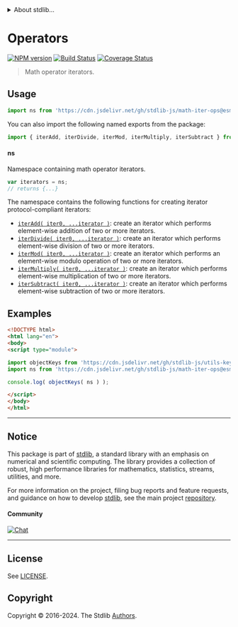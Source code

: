 <!--

@license Apache-2.0

Copyright (c) 2020 The Stdlib Authors.

Licensed under the Apache License, Version 2.0 (the "License");
you may not use this file except in compliance with the License.
You may obtain a copy of the License at

   http://www.apache.org/licenses/LICENSE-2.0

Unless required by applicable law or agreed to in writing, software
distributed under the License is distributed on an "AS IS" BASIS,
WITHOUT WARRANTIES OR CONDITIONS OF ANY KIND, either express or implied.
See the License for the specific language governing permissions and
limitations under the License.

-->


<details>
  <summary>
    About stdlib...
  </summary>
  <p>We believe in a future in which the web is a preferred environment for numerical computation. To help realize this future, we've built stdlib. stdlib is a standard library, with an emphasis on numerical and scientific computation, written in JavaScript (and C) for execution in browsers and in Node.js.</p>
  <p>The library is fully decomposable, being architected in such a way that you can swap out and mix and match APIs and functionality to cater to your exact preferences and use cases.</p>
  <p>When you use stdlib, you can be absolutely certain that you are using the most thorough, rigorous, well-written, studied, documented, tested, measured, and high-quality code out there.</p>
  <p>To join us in bringing numerical computing to the web, get started by checking us out on <a href="https://github.com/stdlib-js/stdlib">GitHub</a>, and please consider <a href="https://opencollective.com/stdlib">financially supporting stdlib</a>. We greatly appreciate your continued support!</p>
</details>

# Operators

[![NPM version][npm-image]][npm-url] [![Build Status][test-image]][test-url] [![Coverage Status][coverage-image]][coverage-url] <!-- [![dependencies][dependencies-image]][dependencies-url] -->

> Math operator iterators.



<section class="usage">

## Usage

```javascript
import ns from 'https://cdn.jsdelivr.net/gh/stdlib-js/math-iter-ops@esm/index.mjs';
```

You can also import the following named exports from the package:

```javascript
import { iterAdd, iterDivide, iterMod, iterMultiply, iterSubtract } from 'https://cdn.jsdelivr.net/gh/stdlib-js/math-iter-ops@esm/index.mjs';
```

#### ns

Namespace containing math operator iterators.

```javascript
var iterators = ns;
// returns {...}
```

The namespace contains the following functions for creating iterator protocol-compliant iterators:

<!-- <toc pattern="*"> -->

<div class="namespace-toc">

-   <span class="signature">[`iterAdd( iter0, ...iterator )`][@stdlib/math/iter/ops/add]</span><span class="delimiter">: </span><span class="description">create an iterator which performs element-wise addition of two or more iterators.</span>
-   <span class="signature">[`iterDivide( iter0, ...iterator )`][@stdlib/math/iter/ops/divide]</span><span class="delimiter">: </span><span class="description">create an iterator which performs element-wise division of two or more iterators.</span>
-   <span class="signature">[`iterMod( iter0, ...iterator )`][@stdlib/math/iter/ops/mod]</span><span class="delimiter">: </span><span class="description">create an iterator which performs an element-wise modulo operation of two or more iterators.</span>
-   <span class="signature">[`iterMultiply( iter0, ...iterator )`][@stdlib/math/iter/ops/multiply]</span><span class="delimiter">: </span><span class="description">create an iterator which performs element-wise multiplication of two or more iterators.</span>
-   <span class="signature">[`iterSubtract( iter0, ...iterator )`][@stdlib/math/iter/ops/subtract]</span><span class="delimiter">: </span><span class="description">create an iterator which performs element-wise subtraction of two or more iterators.</span>

</div>

<!-- </toc> -->

</section>

<!-- /.usage -->

<section class="examples">

## Examples

<!-- TODO: better examples -->

<!-- eslint no-undef: "error" -->

```html
<!DOCTYPE html>
<html lang="en">
<body>
<script type="module">

import objectKeys from 'https://cdn.jsdelivr.net/gh/stdlib-js/utils-keys@esm/index.mjs';
import ns from 'https://cdn.jsdelivr.net/gh/stdlib-js/math-iter-ops@esm/index.mjs';

console.log( objectKeys( ns ) );

</script>
</body>
</html>
```

</section>

<!-- /.examples -->

<!-- Section for related `stdlib` packages. Do not manually edit this section, as it is automatically populated. -->

<section class="related">

</section>

<!-- /.related -->

<!-- Section for all links. Make sure to keep an empty line after the `section` element and another before the `/section` close. -->


<section class="main-repo" >

* * *

## Notice

This package is part of [stdlib][stdlib], a standard library with an emphasis on numerical and scientific computing. The library provides a collection of robust, high performance libraries for mathematics, statistics, streams, utilities, and more.

For more information on the project, filing bug reports and feature requests, and guidance on how to develop [stdlib][stdlib], see the main project [repository][stdlib].

#### Community

[![Chat][chat-image]][chat-url]

---

## License

See [LICENSE][stdlib-license].


## Copyright

Copyright &copy; 2016-2024. The Stdlib [Authors][stdlib-authors].

</section>

<!-- /.stdlib -->

<!-- Section for all links. Make sure to keep an empty line after the `section` element and another before the `/section` close. -->

<section class="links">

[npm-image]: http://img.shields.io/npm/v/@stdlib/math-iter-ops.svg
[npm-url]: https://npmjs.org/package/@stdlib/math-iter-ops

[test-image]: https://github.com/stdlib-js/math-iter-ops/actions/workflows/test.yml/badge.svg?branch=main
[test-url]: https://github.com/stdlib-js/math-iter-ops/actions/workflows/test.yml?query=branch:main

[coverage-image]: https://img.shields.io/codecov/c/github/stdlib-js/math-iter-ops/main.svg
[coverage-url]: https://codecov.io/github/stdlib-js/math-iter-ops?branch=main

<!--

[dependencies-image]: https://img.shields.io/david/stdlib-js/math-iter-ops.svg
[dependencies-url]: https://david-dm.org/stdlib-js/math-iter-ops/main

-->

[chat-image]: https://img.shields.io/gitter/room/stdlib-js/stdlib.svg
[chat-url]: https://app.gitter.im/#/room/#stdlib-js_stdlib:gitter.im

[stdlib]: https://github.com/stdlib-js/stdlib

[stdlib-authors]: https://github.com/stdlib-js/stdlib/graphs/contributors

[umd]: https://github.com/umdjs/umd
[es-module]: https://developer.mozilla.org/en-US/docs/Web/JavaScript/Guide/Modules

[deno-url]: https://github.com/stdlib-js/math-iter-ops/tree/deno
[umd-url]: https://github.com/stdlib-js/math-iter-ops/tree/umd
[esm-url]: https://github.com/stdlib-js/math-iter-ops/tree/esm
[branches-url]: https://github.com/stdlib-js/math-iter-ops/blob/main/branches.md

[stdlib-license]: https://raw.githubusercontent.com/stdlib-js/math-iter-ops/main/LICENSE

<!-- <toc-links> -->

[@stdlib/math/iter/ops/add]: https://github.com/stdlib-js/math-iter-ops-add/tree/esm

[@stdlib/math/iter/ops/divide]: https://github.com/stdlib-js/math-iter-ops-divide/tree/esm

[@stdlib/math/iter/ops/mod]: https://github.com/stdlib-js/math-iter-ops-mod/tree/esm

[@stdlib/math/iter/ops/multiply]: https://github.com/stdlib-js/math-iter-ops-multiply/tree/esm

[@stdlib/math/iter/ops/subtract]: https://github.com/stdlib-js/math-iter-ops-subtract/tree/esm

<!-- </toc-links> -->

</section>

<!-- /.links -->
